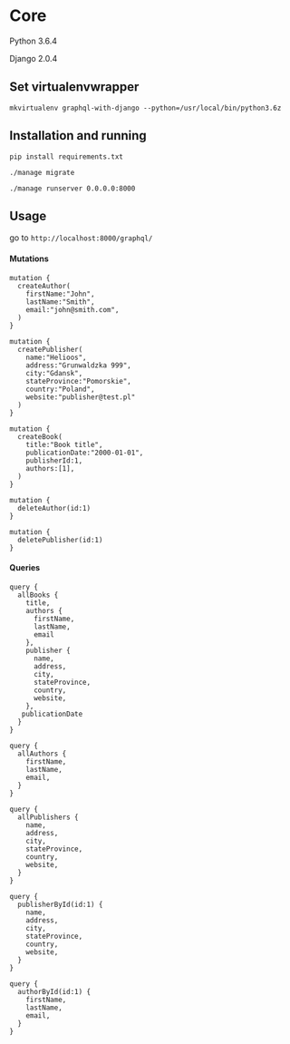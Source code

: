 # Core
Python 3.6.4

Django 2.0.4

## Set virtualenvwrapper
`mkvirtualenv graphql-with-django --python=/usr/local/bin/python3.6z`

## Installation and running
`pip install requirements.txt`

`./manage migrate`

`./manage runserver 0.0.0.0:8000`

## Usage
go to `http://localhost:8000/graphql/`

#### Mutations

```
mutation {
  createAuthor(
    firstName:"John",
    lastName:"Smith",
    email:"john@smith.com",
  )
}
```

```
mutation {
  createPublisher(
    name:"Helioos",
    address:"Grunwaldzka 999",
    city:"Gdansk",
    stateProvince:"Pomorskie",
    country:"Poland",
    website:"publisher@test.pl"
  )
}
```

```
mutation {
  createBook(
    title:"Book title",
    publicationDate:"2000-01-01",
    publisherId:1,
    authors:[1],
  )
}
```

```
mutation {
  deleteAuthor(id:1)
}
```

```
mutation {
  deletePublisher(id:1)
}
```

#### Queries
```
query {
  allBooks {
    title,
    authors {
      firstName,
      lastName,
      email
    },
    publisher {
      name,
      address,
      city,
      stateProvince,
      country,
      website,
    },
   publicationDate 
  }
}
```

```
query {
  allAuthors {
    firstName,
    lastName,
    email,
  }
}
```

```
query {
  allPublishers {
    name,
    address,
    city,
    stateProvince,
    country,
    website,
  }
}
```

```
query {
  publisherById(id:1) {
    name,
    address,
    city,
    stateProvince,
    country,
    website,
  }
}
```

```
query {
  authorById(id:1) {
    firstName,
    lastName,
    email,
  }
}
```
